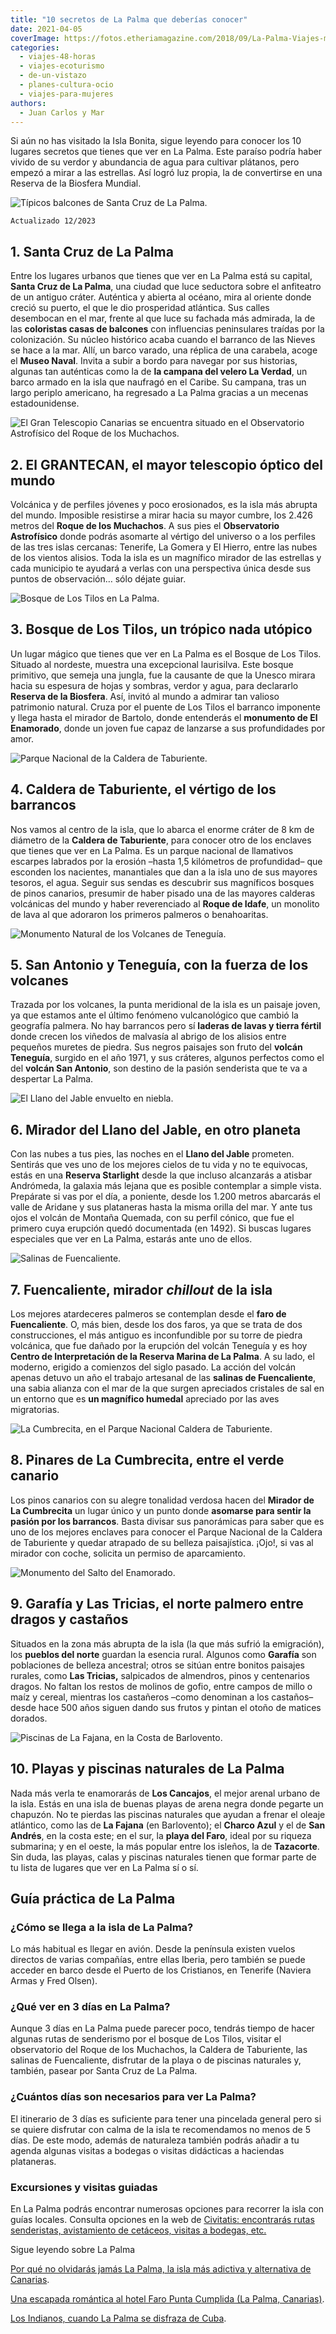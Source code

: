 ```yaml
---
title: "10 secretos de La Palma que deberías conocer"
date: 2021-04-05
coverImage: https://fotos.etheriamagazine.com/2018/09/La-Palma-Viajes-mujeres-etheria-laurisilva.jpg
categories: 
  - viajes-48-horas
  - viajes-ecoturismo
  - de-un-vistazo
  - planes-cultura-ocio
  - viajes-para-mujeres
authors: 
  - Juan Carlos y Mar
---
```


Si aún no has visitado la Isla Bonita, sigue leyendo para conocer los 10 lugares 
secretos que tienes que ver en La Palma. Este paraíso podría haber vivido de su verdor y 
abundancia de agua para cultivar plátanos, pero empezó a mirar a las estrellas. Así 
logró luz propia, la de convertirse en una Reserva de la Biosfera Mundial. 

![Típicos balcones de Santa Cruz de La Palma.](https://fotos.etheriamagazine.com/2018/09/La-Palma-Viajes-mujeres-etheria-balcones.jpg "Típicos balcones de Santa Cruz de La Palma.")

```
Actualizado 12/2023
```

## 1\. Santa Cruz de La Palma

Entre los lugares urbanos que tienes que ver en La Palma está su capital, **Santa Cruz 
de La Palma**, una ciudad que luce seductora sobre el anfiteatro de un antiguo cráter. 
Auténtica y abierta al océano, mira al oriente donde creció su puerto, el que le dio 
prosperidad atlántica. Sus calles desembocan en el mar, frente al que luce su fachada 
más admirada, la de las **coloristas casas de balcones** con influencias peninsulares 
traídas por la colonización. Su núcleo histórico acaba cuando el barranco de las Nieves 
se hace a la mar. Allí, un barco varado, una réplica de una carabela, acoge el **Museo 
Naval**. Invita a subir a bordo para navegar por sus historias, algunas tan auténticas 
como la de **la campana del velero La Verdad**, un barco armado en la isla que naufragó 
en el Caribe. Su campana, tras un largo periplo americano, ha regresado a La Palma 
gracias a un mecenas estadounidense. 

![El Gran Telescopio Canarias se encuentra situado en el Observatorio Astrofísico del Roque de los Muchachos.](https://fotos.etheriamagazine.com/2018/09/La-Palma-Viajes-mujeres-etheria-observatorio.jpg "El Gran Telescopio Canarias se encuentra situado en el Observatorio Astrofísico del Roque de los Muchachos.")

## 2\. El GRANTECAN, el mayor telescopio óptico del mundo

Volcánica y de perfiles jóvenes y poco erosionados, es la isla más abrupta del mundo. 
Imposible resistirse a mirar hacia su mayor cumbre, los 2.426 metros del **Roque de los 
Muchachos**. A sus pies el **Observatorio Astrofísico** donde podrás asomarte al vértigo 
del universo o a los perfiles de las tres islas cercanas: Tenerife, La Gomera y El 
Hierro, entre las nubes de los vientos alisios. Toda la isla es un magnífico mirador de 
las estrellas y cada municipio te ayudará a verlas con una perspectiva única desde sus 
puntos de observación… sólo déjate guiar. 

![Bosque de Los Tilos en La Palma.](https://fotos.etheriamagazine.com/2018/09/La-Palma-Viajes-mujeres-etheria-saltadores.jpg "Bosque de Los Tilos en La Palma.")

## 3\. Bosque de Los Tilos, un trópico nada utópico

Un lugar mágico que tienes que ver en La Palma es el Bosque de Los Tilos. Situado al 
nordeste, muestra una excepcional laurisilva. Este bosque primitivo, que semeja una 
jungla, fue la causante de que la Unesco mirara hacia su espesura de hojas y sombras, 
verdor y agua, para declararlo **Reserva de la Biosfera**. Así, invitó al mundo a 
admirar tan valioso patrimonio natural. Cruza por el puente de Los Tilos el barranco 
imponente y llega hasta el mirador de Bartolo, donde entenderás el **monumento de El 
Enamorado**, donde un joven fue capaz de lanzarse a sus profundidades por amor. 

![Parque Nacional de la Caldera de Taburiente.](https://fotos.etheriamagazine.com/2018/09/La-Palma-Viajes-mujeres-etheria-mar-nubes.jpg "Parque Nacional de la Caldera de Taburiente.")

## 4\. Caldera de Taburiente, el vértigo de los barrancos

Nos vamos al centro de la isla, que lo abarca el enorme cráter de 8 km de diámetro de la 
**Caldera de Taburiente**, para conocer otro de los enclaves que tienes que ver en La 
Palma. Es un parque nacional de llamativos escarpes labrados por la erosión –hasta 1,5 
kilómetros de profundidad– que esconden los nacientes, manantiales que dan a la isla uno 
de sus mayores tesoros, el agua. Seguir sus sendas es descubrir sus magníficos bosques 
de pinos canarios, presumir de haber pisado una de las mayores calderas volcánicas del 
mundo y haber reverenciado al **Roque de Idafe**, un monolito de lava al que adoraron 
los primeros palmeros o benahoaritas. 

![Monumento Natural de los Volcanes de Teneguía.](https://fotos.etheriamagazine.com/2018/09/La-Palma-Viajes-mujeres-etheria-ruta-volcanes.jpg "Monumento Natural de los Volcanes de Teneguía.")

## 5\. San Antonio y Teneguía, con la fuerza de los volcanes

Trazada por los volcanes, la punta meridional de la isla es un paisaje joven, ya que 
estamos ante el último fenómeno vulcanológico que cambió la geografía palmera. No hay 
barrancos pero sí **laderas de lavas y tierra fértil** donde crecen los viñedos de 
malvasía al abrigo de los alisios entre pequeños muretes de piedra. Sus negros paisajes 
son fruto del **volcán Teneguía**, surgido en el año 1971, y sus cráteres, algunos 
perfectos como el del **volcán San Antonio**, son destino de la pasión senderista que te 
va a despertar La Palma. 

![El Llano del Jable envuelto en niebla.](https://fotos.etheriamagazine.com/2018/09/La-Palma-Viajes-mujeres-etheria-paisajes.jpg "El Llano del Jable envuelto en niebla.")

## 6\. Mirador del Llano del Jable, en otro planeta

Con las nubes a tus pies, las noches en el **Llano del Jable** prometen. Sentirás que 
ves uno de los mejores cielos de tu vida y no te equivocas, estás en una **Reserva 
Starlight** desde la que incluso alcanzarás a atisbar Andrómeda, la galaxia más lejana 
que es posible contemplar a simple vista. Prepárate si vas por el día, a poniente, desde 
los 1.200 metros abarcarás el valle de Aridane y sus plataneras hasta la misma orilla 
del mar. Y ante tus ojos el volcán de Montaña Quemada, con su perfil cónico, que fue el 
primero cuya erupción quedó documentada (en 1492). Si buscas lugares especiales que ver 
en La Palma, estarás ante uno de ellos. 

![Salinas de Fuencaliente.](https://fotos.etheriamagazine.com/2018/09/La-Palma-Viajes-mujeres-etheria-salinas.jpg "Salinas de Fuencaliente.")

## 7\. Fuencaliente, mirador _chillout_ de la isla

Los mejores atardeceres palmeros se contemplan desde el **faro de Fuencaliente**. O, más 
bien, desde los dos faros, ya que se trata de dos construcciones, el más antiguo es 
inconfundible por su torre de piedra volcánica, que fue dañado por la erupción del 
volcán Teneguía y es hoy **Centro de Interpretación de la Reserva Marina de La Palma**. 
A su lado, el moderno, erigido a comienzos del siglo pasado. La acción del volcán apenas 
detuvo un año el trabajo artesanal de las **salinas de Fuencaliente**, una sabia alianza 
con el mar de la que surgen apreciados cristales de sal en un entorno que es **un 
magnífico humedal** apreciado por las aves migratorias. 

![La Cumbrecita, en el Parque Nacional Caldera de Taburiente.](https://fotos.etheriamagazine.com/2018/09/La-Palma-Viajes-mujeres-etheria-brumas.jpg "La Cumbrecita, en el Parque Nacional Caldera de Taburiente.")

## 8\. Pinares de La Cumbrecita, entre el verde canario

Los pinos canarios con su alegre tonalidad verdosa hacen del **Mirador de La 
Cumbrecita** un lugar único y un punto donde **asomarse para sentir la pasión por los 
barrancos**. Basta divisar sus panorámicas para saber que es uno de los mejores enclaves 
para conocer el Parque Nacional de la Caldera de Taburiente y quedar atrapado de su 
belleza paisajística. ¡Ojo!, si vas al mirador con coche, solicita un permiso de 
aparcamiento. 

![Monumento del Salto del Enamorado.](https://fotos.etheriamagazine.com/2018/09/La-Palma-Viajes-mujeres-etheria-saltador.jpg "Monumento del Salto del Enamorado.")

## 9\. Garafía y Las Tricias, el norte palmero entre dragos y castaños

Situados en la zona más abrupta de la isla (la que más sufrió la emigración), los 
**pueblos del norte** guardan la esencia rural. Algunos como **Garafía** son poblaciones 
de belleza ancestral; otros se sitúan entre bonitos paisajes rurales, como **Las 
Tricias,** salpicados de almendros, pinos y centenarios dragos. No faltan los restos de 
molinos de gofio, entre campos de millo o maíz y cereal, mientras los castañeros –como 
denominan a los castaños– desde hace 500 años siguen dando sus frutos y pintan el otoño 
de matices dorados. 

![Piscinas de La Fajana, en la Costa de Barlovento.](https://fotos.etheriamagazine.com/2018/09/La-Palma-Viajes-mujeres-etheria.jpg "Piscinas de La Fajana, en la Costa de Barlovento.")

## 10\. Playas y piscinas naturales de La Palma

Nada más verla te enamorarás de **Los Cancajos**, el mejor arenal urbano de la isla. 
Estás en una isla de buenas playas de arena negra donde pegarte un chapuzón. No te 
pierdas las piscinas naturales que ayudan a frenar el oleaje atlántico, como las de **La 
Fajana** (en Barlovento); el **Charco Azul** y el de **San Andrés**, en la costa este; 
en el sur, la **playa del Faro**, ideal por su riqueza submarina; y en el oeste, la más 
popular entre los isleños, la de **Tazacorte**. Sin duda, las playas, calas y piscinas 
naturales tienen que formar parte de tu lista de lugares que ver en La Palma sí o sí. 

## Guía práctica de La Palma

### ¿Cómo se llega a la isla de La Palma?

Lo más habitual es llegar en avión. Desde la península existen vuelos directos de varias 
compañías, entre ellas Iberia, pero también se puede acceder en barco desde el Puerto de 
los Cristianos, en Tenerife (Naviera Armas y Fred Olsen). 

### ¿Qué ver en 3 días en La Palma?

Aunque 3 días en La Palma puede parecer poco, tendrás tiempo de hacer algunas rutas de 
senderismo por el bosque de Los Tilos, visitar el observatorio del Roque de los 
Muchachos, la Caldera de Taburiente, las salinas de Fuencaliente, disfrutar de la playa 
o de piscinas naturales y, también, pasear por Santa Cruz de La Palma. 

### ¿Cuántos días son necesarios para ver La Palma?

El itinerario de 3 días es suficiente para tener una pincelada general pero si se quiere 
disfrutar con calma de la isla te recomendamos no menos de 5 días. De este modo, además 
de naturaleza también podrás añadir a tu agenda algunas visitas a bodegas o visitas 
didácticas a haciendas plataneras. 

### Excursiones y visitas guiadas

En La Palma podrás encontrar numerosas opciones para recorrer la isla con guías locales. 
Consulta opciones en la web de [Civitatis: encontrarás rutas senderistas, avistamiento 
de cetáceos, visitas a bodegas, etc.](https://www.civitatis.com/es/la-palma/?aid=10211) 

Sigue leyendo sobre La Palma 

[Por qué no olvidarás jamás La Palma, la isla más adictiva y alternativa de 
Canarias](https://etheriamagazine.com/2019/04/02/la-palma-la-isla-mas-adictiva-y-alternativa-de-canarias/). 

[Una escapada romántica al hotel Faro Punta Cumplida (La Palma, 
Canarias)](https://etheriamagazine.com/2019/06/03/faro-punta-cumplida-isla-de-la-palma-tenerife-escapada-romantica/). 

[Los Indianos, cuando La Palma se disfraza de 
Cuba](https://etheriamagazine.com/2020/02/03/que-hacer-en-los-indianos-el-carnaval-de-la-palma/).
